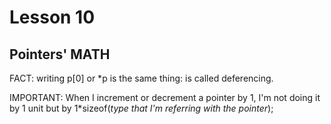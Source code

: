 # Lesson 10

## Pointers' MATH
FACT: writing p[0] or \*p is the same thing: is called deferencing.

IMPORTANT:
When I increment or decrement a pointer by 1, I'm not doing it by 1 unit but by 1\*sizeof(_type that I'm referring with the pointer_);

